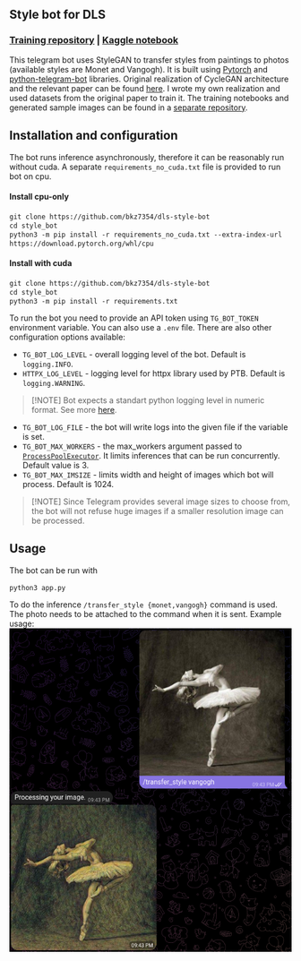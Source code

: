 ## Style bot for DLS
### [Training repository](https://github.com/bkz7354/dls-cyclegan) | [Kaggle notebook](https://www.kaggle.com/code/kb7354/cyclegan/notebook)
This telegram bot uses StyleGAN to transfer styles from paintings to photos (available styles are Monet and Vangogh). 
It is built using [Pytorch](https://pytorch.org/)
and [python-telegram-bot](https://github.com/python-telegram-bot/python-telegram-bot) libraries.
Original realization of CycleGAN architecture
and the relevant paper can be found [here](https://junyanz.github.io/CycleGAN/). I wrote my own realization and used datasets from the original paper to train it. The training notebooks and
generated sample images can be found in a
[separate repository](https://github.com/bkz7354/dls-cyclegan).

## Installation and configuration

The bot runs inference asynchronously, therefore it can be reasonably run without cuda. A separate 
`requirements_no_cuda.txt` file is provided to run
bot on cpu.

#### Install cpu-only
```
git clone https://github.com/bkz7354/dls-style-bot
cd style_bot
python3 -m pip install -r requirements_no_cuda.txt --extra-index-url https://download.pytorch.org/whl/cpu
```
#### Install with cuda
```
git clone https://github.com/bkz7354/dls-style-bot
cd style_bot
python3 -m pip install -r requirements.txt
```


To run the bot you need to provide an API token using `TG_BOT_TOKEN` environment variable.
You can also use a `.env` file. There are also other configuration options available:
- `TG_BOT_LOG_LEVEL` - overall logging level of the bot. Default is `logging.INFO`.
- `HTTPX_LOG_LEVEL` - logging level for httpx library used by PTB. Default is `logging.WARNING`.

> [!NOTE] Bot expects a standart python logging level in numeric format. See more [here](https://docs.python.org/3/library/logging.html#logging-levels).

- `TG_BOT_LOG_FILE` - the bot will write logs into the given file if the variable is set.
- `TG_BOT_MAX_WORKERS` - the max_workers argument passed to [`ProcessPoolExecutor`](https://docs.python.org/3/library/concurrent.futures.html#processpoolexecutor). It limits inferences that can be run concurrently. Default value is 3.
- `TG_BOT_MAX_IMSIZE` - limits width and height of images which bot will process. Default is 1024.

> [!NOTE] Since Telegram provides several image sizes to choose from, the bot will not refuse
huge images if a smaller resolution image can be processed.

## Usage

The bot can be run with
```
python3 app.py 
```
To do the inference `/transfer_style {monet,vangogh}` command is used. The photo needs to be attached to the command when it is sent.
Example usage:
![](/images/example_usage.png)
